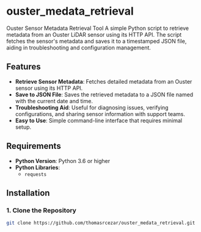 # ouster_medata_retrieval
Ouster Sensor Metadata Retrieval Tool  A simple Python script to retrieve metadata from an Ouster LiDAR sensor using its HTTP API. The script fetches the sensor's metadata and saves it to a timestamped JSON file, aiding in troubleshooting and configuration management.
## Features

- **Retrieve Sensor Metadata**: Fetches detailed metadata from an Ouster sensor using its HTTP API.
- **Save to JSON File**: Saves the retrieved metadata to a JSON file named with the current date and time.
- **Troubleshooting Aid**: Useful for diagnosing issues, verifying configurations, and sharing sensor information with support teams.
- **Easy to Use**: Simple command-line interface that requires minimal setup.

## Requirements

- **Python Version**: Python 3.6 or higher
- **Python Libraries**:
  - `requests`

## Installation

### **1. Clone the Repository**

```bash
git clone https://github.com/thomasrcezar/ouster_medata_retrieval.git